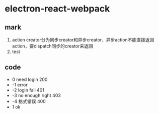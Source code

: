 # electron-react-webpack
## mark  
1. action creator分为同步creator和异步creator，异步action不能直接返回action，要dispatch同步的creator来返回   
2. test   
## code  
* 0 need login 200  
* -1 error    
* -2 login fail 401   
* -3 no enough right 403   
* -4 格式错误  400   
* 1 ok 